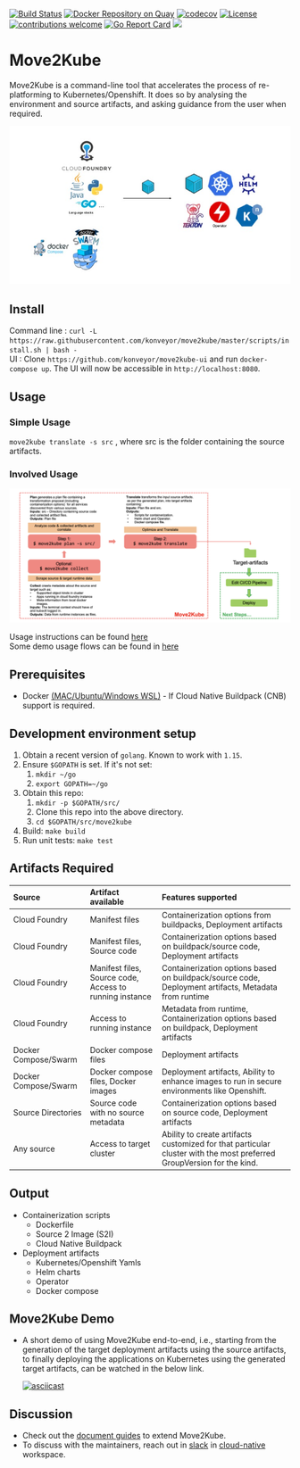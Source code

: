 [![Build Status](https://travis-ci.com/konveyor/move2kube.svg?branch=master)](https://travis-ci.com/konveyor/move2kube)
[![Docker Repository on Quay](https://quay.io/repository/konveyor/move2kube/status "Docker Repository on Quay")](https://quay.io/repository/konveyor/move2kube)
[![codecov](https://codecov.io/gh/konveyor/move2kube/branch/master/graph/badge.svg?token=QTPK8KN4J5)](https://codecov.io/gh/konveyor/move2kube)
[![License](https://img.shields.io/:license-apache-blue.svg)](https://www.apache.org/licenses/LICENSE-2.0.html)
[![contributions welcome](https://img.shields.io/badge/contributions-welcome-brightgreen.svg?style=flat)](https://github.com/konveyor/move2kube/pulls)
[![Go Report Card](https://goreportcard.com/badge/github.com/konveyor/move2kube)](https://goreportcard.com/report/github.com/konveyor/move2kube)
[<img src="https://img.shields.io/badge/slack-konveyor/move2kube-green.svg?logo=slack">](https://kubernetes.slack.com/archives/CR85S82A2)

# Move2Kube

Move2Kube is a command-line tool that accelerates the process of re-platforming to Kubernetes/Openshift. It does so by analysing the environment and source artifacts, and asking guidance from the user when required.

![Overview](./imgs/overview.jpg)

## Install

Command line : `curl -L https://raw.githubusercontent.com/konveyor/move2kube/master/scripts/install.sh | bash -`  
UI : Clone `https://github.com/konveyor/move2kube-ui` and run `docker-compose up`. The UI will now be accessible in `http://localhost:8080`.

## Usage

### Simple Usage

`move2kube translate -s src` , where src is the folder containing the source artifacts.

### Involved Usage

![Usage](./imgs/usage.png)

Usage instructions can be found [here](./USAGE.md)  
Some demo usage flows can be found in [here](https://github.com/konveyor/move2kube-demos)

## Prerequisites

* Docker [(MAC](https://docs.docker.com/desktop/)[/Ubuntu](https://docs.docker.com/engine/install/ubuntu/)[/Windows WSL)](https://docs.docker.com/docker-for-windows/wsl/) - If Cloud Native Buildpack (CNB) support is required.

## Development environment setup

1. Obtain a recent version of `golang`. Known to work with `1.15`.
1. Ensure `$GOPATH` is set. If it's not set:
   1. `mkdir ~/go`
   1. `export GOPATH=~/go`
1. Obtain this repo:
   1. `mkdir -p $GOPATH/src/`
   1. Clone this repo into the above directory.
   1. `cd $GOPATH/src/move2kube`
1. Build: `make build`
1. Run unit tests: `make test`

## Artifacts Required

| Source | Artifact available | Features supported |
|:-------|:-------------------|:-------------------|
| Cloud Foundry | Manifest files | Containerization options from buildpacks, Deployment artifacts |
| Cloud Foundry | Manifest files, Source code | Containerization options based on buildpack/source code, Deployment artifacts |
| Cloud Foundry | Manifest files, Source code, Access to running instance | Containerization options based on buildpack/source code, Deployment artifacts, Metadata from runtime |
| Cloud Foundry | Access to running instance |  Metadata from runtime, Containerization options based on buildpack, Deployment artifacts |
| Docker Compose/Swarm | Docker compose files | Deployment artifacts |
| Docker Compose/Swarm | Docker compose files, Docker images | Deployment artifacts, Ability to enhance images to run in secure environments like Openshift. |
| Source Directories | Source code with no source metadata |  Containerization options based on source code, Deployment artifacts |
| Any source | Access to target cluster | Ability to create artifacts customized for that particular cluster with the most preferred GroupVersion for the kind. |

## Output

* Containerization scripts
  * Dockerfile
  * Source 2 Image (S2I)
  * Cloud Native Buildpack
* Deployment artifacts
  * Kubernetes/Openshift Yamls
  * Helm charts
  * Operator
  * Docker compose

## Move2Kube Demo
* A short demo of using Move2Kube end-to-end, i.e., starting from the generation of the target deployment artifacts using the source artifacts, to finally deploying the applications on Kubernetes using the generated target artifacts, can be watched in the below link.

  [![asciicast](https://asciinema.org/a/VNSsqDwJRPuO18Se8geDflv53.svg)](https://asciinema.org/a/VNSsqDwJRPuO18Se8geDflv53)

## Discussion

* Check out the [document guides](./docs) to extend Move2Kube.
* To discuss with the maintainers, reach out in [slack](https://cloud-native.slack.com/archives/C01AJ5WCXGF) in [cloud-native](https://slack.cncf.io/) workspace.
